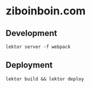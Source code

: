 # ziboinboin.com

## Development

`lektor server -f webpack`

## Deployment

`lektor build && lektor deploy`
